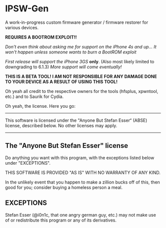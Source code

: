 # IPSW-Gen

A work-in-progress custom firmware generator / firmware restorer for various devices.

 **REQUIRES A BOOTROM EXPLOIT!!**
 
   *Don't even think about asking me for support on the iPhone 4s and up...*
   *It won't happen unless someone wants to burn a BootROM exploit*

  *First release will support the iPhone 3GS* **only**. (Also most likely limited to downgrading to 6.1.3)
  *More support will come eventually!*
  
  **THIS IS A BETA TOOL! I AM NOT RESPONSIBLE FOR ANY DAMAGE DONE TO YOUR DEVICE AS A RESULT OF USING THIS TOOL!**


Oh yeah all credit to the respective owners for the tools (hfsplus, xpwntool, etc.) and to Saurik for Cydia.







Oh yeah, the license. Here you go:

*  *  *  *  *

This software is licensed under the "Anyone But Stefan Esser“
(ABSE) license, described below. No other licenses may apply.


--------------------------------------------
The "Anyone But Stefan Esser" license
--------------------------------------------

Do anything you want with this program, with the exceptions listed
below under "EXCEPTIONS".

THIS SOFTWARE IS PROVIDED "AS IS" WITH NO WARRANTY OF ANY KIND.

In the unlikely event that you happen to make a zillion bucks off of
this, then good for you; consider buying a homeless person a meal.


EXCEPTIONS
----------

Stefan Esser (@i0n1c, that one angry german guy, etc.) may not make use of or
redistribute this program or any of its derivatives.
